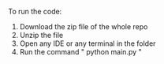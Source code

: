 To run the code:
1. Download the zip file of the whole repo
2. Unzip the file 
3. Open any IDE or any terminal in the folder
4. Run the command " python main.py "
